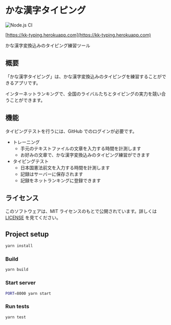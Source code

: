 # かな漢字タイピング

![Node.js CI](https://github.com/fiore57/kk-typing/workflows/Node.js%20CI/badge.svg?branch=main)

[https://kk-typing.herokuapp.com](https://kk-typing.herokuapp.com)

かな漢字変換込みのタイピング練習ツール

## 概要

「かな漢字タイピング」は、かな漢字変換込みのタイピングを練習することができるアプリです。

インターネットランキングで、全国のライバルたちとタイピングの実力を競い合うことができます。

## 機能

タイピングテストを行うには、GitHub でのログインが必要です。

- トレーニング
  - 手元のテキストファイルの文章を入力する時間を計測します
  - お好みの文章で、かな漢字変換込みのタイピング練習ができます
- タイピングテスト
  - 日本国憲法前文を入力する時間を計測します
  - 記録はサーバーに保存されます
  - 記録をネットランキングに登録できます

## ライセンス

このソフトウェアは、MIT ライセンスのもとで公開されています。詳しくは [LICENSE](/LICENSE) を見てください。

## Project setup

```sh
yarn install
```

### Build

```sh
yarn build
```

### Start server

```sh
PORT=8000 yarn start
```

### Run tests

```sh
yarn test
```
